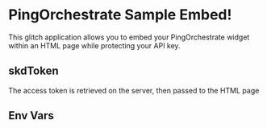 # PingOrchestrate Sample Embed!

This glitch application allows you to embed your PingOrchestrate widget within an HTML page while protecting your API key.

## skdToken
The access token is retrieved on the server, then passed to the HTML page

## Env Vars
